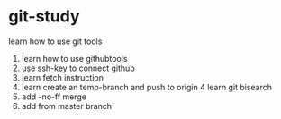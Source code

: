 # git-study
learn how to use git tools 

1. learn how to use githubtools
2. use ssh-key to connect github
3. learn fetch instruction
4. learn create an temp-branch and push to origin 
4 learn git bisearch 
5. add -no-ff merge
6. add from master branch
